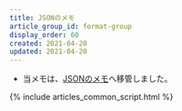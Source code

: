```yaml
---
title: JSONのメモ
article_group_id: format-group
display_order: 60
created: 2021-04-20
updated: 2021-04-20
---
```

- 当メモは、[JSONのメモ](https://thinktwice.tech/it/structured_text_data_format/json/)へ移管しました。

{% include articles_common_script.html %}
